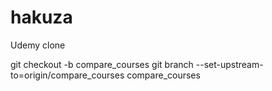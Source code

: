 # hakuza
Udemy clone


git checkout -b compare_courses
git branch --set-upstream-to=origin/compare_courses compare_courses
